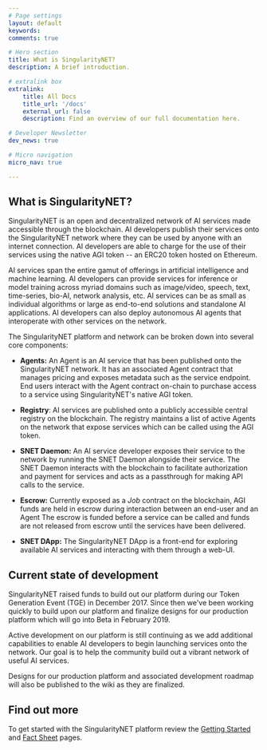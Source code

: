 ```yaml
---
# Page settings
layout: default
keywords:
comments: true

# Hero section
title: What is SingularityNET?
description: A brief introduction.

# extralink box
extralink:
    title: All Docs
    title_url: '/docs'
    external_url: false
    description: Find an overview of our full documentation here.

# Developer Newsletter
dev_news: true

# Micro navigation
micro_nav: true

---
```


## What is SingularityNET?
SingularityNET is an open and decentralized network of AI services made accessible through the blockchain. AI developers publish their services onto the SingularityNET network where they can be used by anyone with an internet connection. AI developers are able to charge for the use of their services using the native AGI token -- an ERC20 token hosted on Ethereum.

AI services span the entire gamut of offerings in artificial intelligence and machine learning. AI developers can provide services for inference or model training across myriad domains such as image/video, speech, text, time-series, bio-AI, network analysis, etc. AI services can be as small as individual algorithms or large as end-to-end solutions and standalone AI applications. AI developers can also deploy autonomous AI agents that interoperate with other services on the network.

The SingularityNET platform and network can be broken down into several core components:
* **Agents:** An Agent is an AI service that has been published onto the SingularityNET network. It has an associated Agent contract that manages pricing and exposes metadata such as the service endpoint. End users interact with the Agent contract on-chain to purchase access to a service using SingularityNET's native AGI token.

* **Registry**: AI services are published onto a publicly accessible central registry on the blockchain. The registry maintains a list of active Agents on the network that expose services which can be called using the AGI token.

* **SNET Daemon:** An AI service developer exposes their service to the network by running the SNET Daemon alongside their service. The SNET Daemon interacts with the blockchain to facilitate authorization and payment for services and acts as a passthrough for making API calls to the service.

* **Escrow:** Currently exposed as a *Job* contract on the blockchain, AGI funds are held in escrow during interaction between an end-user and an Agent The escrow is funded before a service can be called and funds are not released from escrow until the services have been delivered.

* **SNET DApp:** The SingularityNET DApp is a front-end for exploring available AI services and interacting with them through a web-UI.

## Current state of development
SingularityNET raised funds to build out our platform during our Token Generation Event (TGE) in December 2017. Since then we've been working quickly to build upon our platform and finalize designs for our production platform which will go into Beta in February 2019.

Active development on our platform is still continuing as we add additional capabilities to enable AI developers to begin launching services onto the network. Our goal is to help the community build out a vibrant network of useful AI services.

Designs for our production platform and associated development roadmap will also be published to the wiki as they are finalized.

## Find out more
To get started with the SingularityNET platform review the [Getting Started](/docs/all/getting-started) and [Fact Sheet](/sheet) pages.
